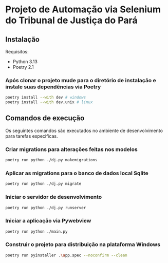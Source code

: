 # Projeto de Automação via Selenium do Tribunal de Justiça do Pará

## Instalação

Requisitos:

- Python 3.13
- Poetry 2.1

### Após clonar o projeto mude para o diretório de instalação e instale suas dependências via Poetry

```bash
poetry install --with dev # windows
poetry install --with dev,unix # linux
```

## Comandos de execução

Os seguintes comandos são executados no ambiente de desenvolvimento para tarefas especificas.

### Criar migrations para alterações feitas nos modelos

```bash
poetry run python ./dj.py makemigrations
```

### Aplicar as migrations para o banco de dados local Sqlite

```bash
poetry run python ./dj.py migrate
```

### Iniciar o servidor de desenvolvimento

```bash
poetry run python ./dj.py runserver
```

### Iniciar a aplicação via Pywebview

```bash
poetry run python ./main.py
```

### Construir o projeto para distribuição na plataforma Windows

```bash
poetry run pyinstaller .\app.spec --noconfirm --clean
```
